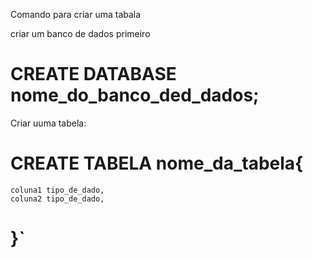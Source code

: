 Comando para criar uma tabala

criar um banco de dados primeiro

# CREATE DATABASE nome_do_banco_ded_dados;


Criar uuma tabela:

# CREATE TABELA nome_da_tabela{
    coluna1 tipo_de_dado,
    coluna2 tipo_de_dado,
# }`